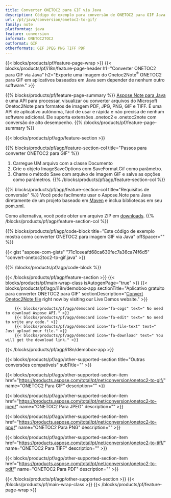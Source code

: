 ```yaml
---
title: Converter ONETOC2 para GIF via Java
description: Código de exemplo para conversão de ONETOC2 para GIF Java. Use o código de exemplo da API para arquivos em lote ONETOC2 para conversão GIF em qualquer aplicativo baseado em Java. 
url: /pt/java/conversion/onetoc2-to-gif/
family: note
platformtag: java
feature: conversion
informat: ONETOC2TOC2
outformat: GIF
otherformats: GIF JPEG PNG TIFF PDF
---
```

{{< blocks/products/pf/feature-page-wrap >}}
{{< blocks/products/pf/i18n/feature-page-header h1="Converter ONETOC2 para GIF via Java" h2="Exporte uma imagem do Onetoc2Note<sup>&reg;</sup> ONETOC2 para GIF em aplicativos baseados em Java sem depender de nenhum outro software." >}}

{{% blocks/products/pf/feature-page-summary %}}
[Aspose.Note para Java](https://products.aspose.com/note/java/) é uma API para processar, visualizar ou converter arquivos do Microsoft Onetoc2Note para formatos de imagem PDF, JPG, PNG, GIF e TIFF. É uma API de aplicativo autônoma, fácil de usar e rápida e não precisa de nenhum software adicional. Ele suporta extensões .onetoc2 e .onetoc2note com conversão de alto desempenho.
{{% /blocks/products/pf/feature-page-summary  %}}

{{< blocks/products/pf/agp/feature-section >}}

{{% blocks/products/pf/agp/feature-section-col title="Passos para converter ONETOC2 para GIF" %}}
1. Carregue UM arquivo com a classe Documento
2. Crie o objeto ImageSaveOptions com SaveFormat.Gif como parâmetro.
3. Chame o método Save com arquivo de imagem GIF e salve as opções como parâmetros.
{{% /blocks/products/pf/agp/feature-section-col %}}

{{% blocks/products/pf/agp/feature-section-col title="Requisitos de conversão" %}}
Você pode facilmente usar o Aspose.Note para Java diretamente de um projeto baseado em [Maven](https://repository.aspose.com/webapp/#/artifacts/browse/tree/General/repo/com/aspose/aspose-note) e inclua bibliotecas em seu pom.xml.

Como alternativa, você pode obter um arquivo ZIP em [downloads](https://downloads.aspose.com/note/java).
{{% /blocks/products/pf/agp/feature-section-col %}}

{{% blocks/products/pf/agp/code-block title="Este código de exemplo mostra como converter ONETOC2 para imagem GIF via Java" offSpacer="" %}}

{{< gist "aspose-com-gists" "71c1ceeafd68ca630fec7a36ca74f6d5" "convert-onetoc2toc2-to-gif.java" >}}

{{% /blocks/products/pf/agp/code-block %}}

{{< /blocks/products/pf/agp/feature-section >}}
{{< blocks/products/pf/main-wrap-class isAutogenPage="true" >}}
{{< blocks/products/pf/agp/i18n/demobox-app sectionTitle="Aplicativo gratuito para converter ONETOC2 para GIF" sectionDescription="[Convert Onetoc2Note file](https://products.aspose.app/note/conversion/onetoc2note-to-gif) right now by visiting our Live Demos website." >}}

        {{< blocks/products/pf/agp/democard icon="fa-cogs" text=" No need to download Aspose API." >}}
        {{< blocks/products/pf/agp/democard icon="fa-edit" text=" No need to write any code." >}}
        {{< blocks/products/pf/agp/democard icon="fa-file-text" text=" Just upload your file." >}}
        {{< blocks/products/pf/agp/democard icon="fa-download" text=" You will get the download link." >}}
		
{{< /blocks/products/pf/agp/i18n/demobox-app >}}

{{< blocks/products/pf/agp/other-supported-section title="Outras conversões compatíveis" subTitle="" >}}

{{< blocks/products/pf/agp/other-supported-section-item href="https://products.aspose.com/total/pt/net/conversion/onetoc2-to-gif/" name="ONETOC2 Para GIF" description="" >}}

{{< blocks/products/pf/agp/other-supported-section-item href="https://products.aspose.com/total/pt/net/conversion/onetoc2-to-jpeg/" name="ONETOC2 Para JPEG" description="" >}}

{{< blocks/products/pf/agp/other-supported-section-item href="https://products.aspose.com/total/pt/net/conversion/onetoc2-to-png/" name="ONETOC2 Para PNG" description="" >}}

{{< blocks/products/pf/agp/other-supported-section-item href="https://products.aspose.com/total/pt/net/conversion/onetoc2-to-tiff/" name="ONETOC2 Para TIFF" description="" >}}

{{< blocks/products/pf/agp/other-supported-section-item href="https://products.aspose.com/total/pt/net/conversion/onetoc2-to-pdf/" name="ONETOC2 Para PDF" description="" >}}



{{< /blocks/products/pf/agp/other-supported-section >}}
{{< /blocks/products/pf/main-wrap-class >}}
{{< /blocks/products/pf/feature-page-wrap >}}